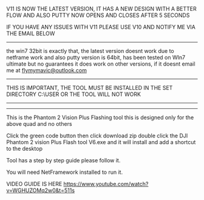 V11 IS NOW THE LATEST VERSION, IT HAS A NEW DESIGN WITH A BETTER FLOW AND 
ALSO PUTTY NOW OPENS AND CLOSES AFTER 5 SECONDS

 IF YOU HAVE ANY ISSUES WITH V11 PLEASE USE V10 AND NOTIFY ME VIA THE EMAIL
 BELOW
 



**********************************************************************************
the win7 32bit is exactly that, the latest version doesnt work due 
to netframe work and also putty version is 64bit, has been tested on
WIn7 ultimate but no guarantees it does work on other versions, if it doesnt
email me at flymymavic@outlook.com

*********************************************************

THIS IS IMPORTANT, THE TOOL MUST BE INSTALLED IN THE SET
DIRECTORY C:\USER OR THE TOOL WILL NOT WORK
************************************************************
************************************************************

This is the Phantom 2 Vision Plus Flashing tool
this is designed only for the above quad and no others

Click the green code button then click download zip
double click the DJI Phantom 2 vision Plus Flash tool V6.exe
and it will install and add a shortcut to the desktop

Tool has a step by step guide please follow it.

You will need NetFramework installed to run it.

VIDEO GUIDE IS HERE https://www.youtube.com/watch?v=WGHUZOMq2w0&t=511s


